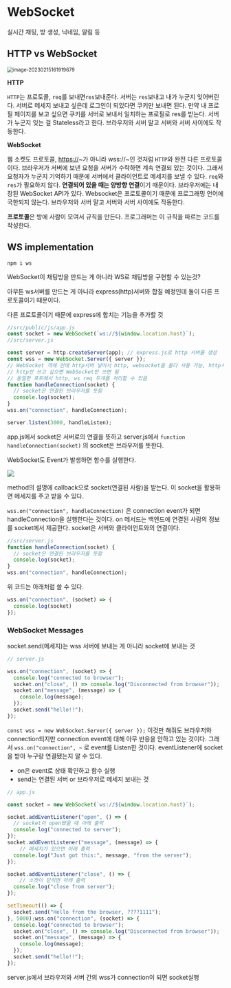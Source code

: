 # WebSocket

실시간 채팅, 방 생성, 닉네임, 알림 등

## HTTP vs WebSocket

<img src="C:\Users\user\AppData\Roaming\Typora\typora-user-images\image-20230215161919679.png" alt="image-20230215161919679" style="zoom:80%;" />

**HTTP**

`HTTP`는 프로토콜, `req`를 보내면`res`보내준다. 서버는 `res`보내고 내가 누군지 잊어버린다. 서버로 메세지 보내고 싶은데 로그인이 되있다면 쿠키만 보내면 된다. 만약 내 프로필 페이지를 보고 싶으면 쿠키를 서버로 보내서 일치하는 프로필로 res를 받는다. 서버가 누군지 잊는 걸 Stateless라고 한다. 브라우저와 서버 말고 서버와 서버 사이에도 작동한다.

**WebSocket**

웹 소켓도 프로토콜, [https://](https://www.notion.so/WebSocket-0e06ee151d32457eb3fa51668fa1a43b)~가 아니라 wss://~인 것처럼 `HTTP`와 완전 다른 프로토콜이다. 브라우저가 서버에 보낸 요청을 서버가 수락하면 계속 연결되 있는 것이다. 그래서 요청자가 누군지 기억하기 때문에 서버에서 클라이언트로 메세지를 보낼 수 있다. `req`와 `res`가 필요하지 않다. **연결되어 있을 때는 양방향 연결**이기 때문이다.  브라우저에는 내장된 WebSocket API가 있다. Websocket은 프로토콜이기 때문에 프로그래밍 언어에 국한되지 않는다. 브라우저와 서버 말고 서버와 서버 사이에도 작동한다.

**프로토콜**은 방에 사람이 모여서 규칙을 만든다. 프로그래머는 이 규칙을 따르는 코드를 작성한다.

## **WS implementation**

```
npm i ws
```

WebSocket이 채팅방을 만드는 게 아니라 WS로 채팅방을 구현할 수 있는것?

아무튼 ws서버를 만드는 게 아니라 express(http)서버와 합칠 예정인데 둘이 다른 프로토콜이기 때문이다.

다른 프로토콜이기 때문에 express에 합치는 기능을 추가할 것

```jsx
//src/public/js/app.js
const socket = new WebSocket(`ws://${window.location.host}`);
//src/server.js

const server = http.createServer(app); // express.js로 http 서버를 생성
const wss = new WebSocket.Server({ server }); 
// WebSocket 객체 안에 http서버 넣어서 http, websocket을 둘다 사용 가능, http서버 위에 ws서버 만들었다고 이해
// http안 쓰고 싶으면 WebSocket만 쓰면 됨
// 동일한 포트에서 http, ws req 두개를 처리할 수 있음
function handleConnection(socket) {
  // socket은 연결된 브라우저를 뜻함
  console.log(socket);
}
wss.on("connection", handleConnection);

server.listen(3000, handleListen);
```

app.js에서 socket은 서버로의 연결을 뜻하고 server.js에서 `function handleConnection(socket)` 의 socket은 브라우저를 뜻한다.

WebSocket도 Event가 발생하면 함수를 실행한다.

![](https://s3.us-west-2.amazonaws.com/secure.notion-static.com/adb3d393-8408-4e88-a39a-ccd8b9e6ed0f/Untitled.png?X-Amz-Algorithm=AWS4-HMAC-SHA256&X-Amz-Content-Sha256=UNSIGNED-PAYLOAD&X-Amz-Credential=AKIAT73L2G45EIPT3X45%2F20230215%2Fus-west-2%2Fs3%2Faws4_request&X-Amz-Date=20230215T094523Z&X-Amz-Expires=86400&X-Amz-Signature=75186314d683de6a2f16f7b6bdb7a6f21170bf955d79626adc59777dbf9ce807&X-Amz-SignedHeaders=host&response-content-disposition=filename%3D%22Untitled.png%22&x-id=GetObject)

method의 설명에 callback으로 socket(연결된 사람)을 받는다. 이 socket을 활용하면 메세지를 주고 받을 수 있다.

`wss.on("connection", handleConnection)` 은 connection event가 되면 handleConnection을 실행한다는 것이다.  on 메서드는 백엔드에 연결된 사람의 정보를 socket에서 제공한다. socket은 서버와 클라이언트와의 연결이다.

```jsx
//src/server.js
function handleConnection(socket) {
  // socket은 연결된 브라우저를 뜻함
  console.log(socket);
}
wss.on("connection", handleConnection);
```

위 코드는 아래처럼 쓸 수 있다.

```jsx
wss.on("connection", (socket) => {
  console.log(socket)
});
```

### WebSocket Messages

socket.send(메세지)는 wss 서버에 보내는 게 아니라 socket에 보내는 것

```jsx
// server.js

wss.on("connection", (socket) => {
  console.log("connected to browser");
  socket.on("close", () => console.log("Disconnected from browser"));
  socket.on("message", (message) => {
    console.log(message);
  });
  socket.send("hello!!");
});
```

`const wss = new WebSocket.Server({ server });`  이것만 해줘도 브라우저와 connection되지만 connection event에 대해 아무 반응을 안하고 있는 것이다. 그래서 `wss.on("connection", ~` 로 event를 Listen한 것이다. eventListener에 socket을 받아 누구랑 연결됐는지 알 수 있다.

- on은 event로 상태 확인하고 함수 실행
- send는 연결된 서버 or 브라우저로 메세지 보내는 것

```jsx
// app.js

const socket = new WebSocket(`ws://${window.location.host}`);

socket.addEventListener("open", () => {
  // socket이 open됐을 때 아래 출력
  console.log("connected to server");
});
socket.addEventListener("message", (message) => {
	// 메세지가 있으면 아래 출력
  console.log("Just got this:", message, "from the server");
});

socket.addEventListener("close", () => {
	// 소켓이 닫히면 아래 출력
  console.log("close from server");
});

setTimeout(() => {
  socket.send("Hello from the browser, ????1111");
}, 5000);wss.on("connection", (socket) => {
  console.log("connected to browser");
  socket.on("close", () => console.log("Disconnected from browser"));
  socket.on("message", (message) => {
    console.log(message);
  });
  socket.send("hello!!");
});
```

server.js에서 브라우저와 서버 간의 wss가 connection이 되면 socket실행